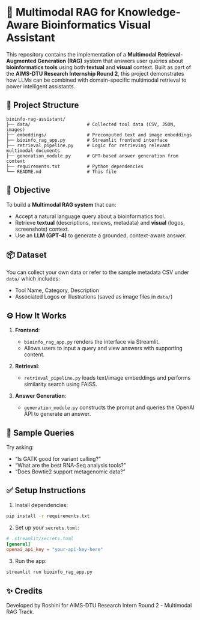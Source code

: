 # 🔬 Multimodal RAG for Knowledge-Aware Bioinformatics Visual Assistant

This repository contains the implementation of a **Multimodal Retrieval-Augmented Generation (RAG)** system that answers user queries about **bioinformatics tools** using both **textual** and **visual** context. Built as part of the **AIMS-DTU Research Internship Round 2**, this project demonstrates how LLMs can be combined with domain-specific multimodal retrieval to power intelligent assistants.

## 📁 Project Structure

```
bioinfo-rag-assistant/
├── data/                     # Collected tool data (CSV, JSON, images)
├── embeddings/               # Precomputed text and image embeddings
├── bioinfo_rag_app.py        # Streamlit frontend interface
├── retrieval_pipeline.py     # Logic for retrieving relevant multimodal documents
├── generation_module.py      # GPT-based answer generation from context
├── requirements.txt          # Python dependencies
└── README.md                 # This file
```

## 📌 Objective

To build a **Multimodal RAG system** that can:
- Accept a natural language query about a bioinformatics tool.
- Retrieve **textual** (descriptions, reviews, metadata) and **visual** (logos, screenshots) context.
- Use an **LLM (GPT-4)** to generate a grounded, context-aware answer.

## 📦 Dataset

You can collect your own data or refer to the sample metadata CSV under `data/` which includes:
- Tool Name, Category, Description
- Associated Logos or Illustrations (saved as image files in `data/`)

## ⚙️ How It Works

1. **Frontend**:
   - `bioinfo_rag_app.py` renders the interface via Streamlit.
   - Allows users to input a query and view answers with supporting content.

2. **Retrieval**:
   - `retrieval_pipeline.py` loads text/image embeddings and performs similarity search using FAISS.

3. **Answer Generation**:
   - `generation_module.py` constructs the prompt and queries the OpenAI API to generate an answer.

## 💬 Sample Queries

Try asking:
- “Is GATK good for variant calling?”
- “What are the best RNA-Seq analysis tools?”
- “Does Bowtie2 support metagenomic data?”

## ✅ Setup Instructions

1. Install dependencies:
```bash
pip install -r requirements.txt
```

2. Set up your `secrets.toml`:
```toml
# .streamlit/secrets.toml
[general]
openai_api_key = "your-api-key-here"
```

3. Run the app:
```bash
streamlit run bioinfo_rag_app.py
```

## ✨ Credits

Developed by Roshini for AIMS-DTU Research Intern Round 2 - Multimodal RAG Track.
